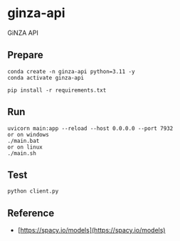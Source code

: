 # ginza-api
GiNZA API

## Prepare

```
conda create -n ginza-api python=3.11 -y
conda activate ginza-api
```

```
pip install -r requirements.txt
```

## Run

```
uvicorn main:app --reload --host 0.0.0.0 --port 7932
or on windows
./main.bat
or on linux
./main.sh
```
## Test

```
python client.py
```

## Reference

- [https://spacy.io/models](https://spacy.io/models)